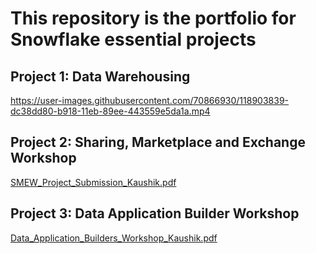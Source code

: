 # This repository is the portfolio for Snowflake essential projects

## Project 1: Data Warehousing

https://user-images.githubusercontent.com/70866930/118903839-dc38dd80-b918-11eb-89ee-443559e5da1a.mp4

## Project 2: Sharing, Marketplace and Exchange Workshop

[SMEW_Project_Submission_Kaushik.pdf](https://github.com/kausshhik/snowflake_essentials_projects/files/6512235/SMEW_Project_Submission_Kaushik.pdf)

## Project 3: Data Application Builder Workshop

[Data_Application_Builders_Workshop_Kaushik.pdf](https://github.com/kausshhik/snowflake_essentials_projects/files/6512239/Data_Application_Builders_Workshop_Kaushik.pdf)

